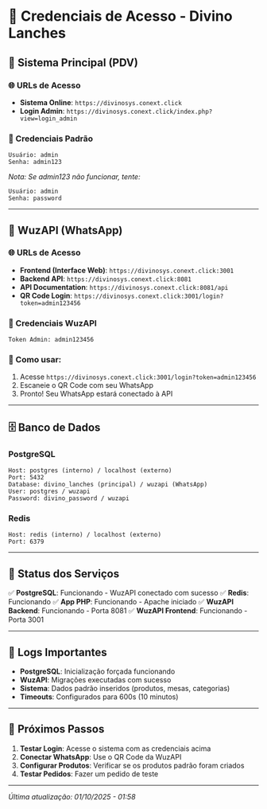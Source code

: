 # 🔐 Credenciais de Acesso - Divino Lanches

## 📱 Sistema Principal (PDV)

### 🌐 URLs de Acesso
- **Sistema Online**: `https://divinosys.conext.click`
- **Login Admin**: `https://divinosys.conext.click/index.php?view=login_admin`

### 👤 Credenciais Padrão
```
Usuário: admin
Senha: admin123
```

*Nota: Se admin123 não funcionar, tente:*
```
Usuário: admin  
Senha: password
```

---

## 📱 WuzAPI (WhatsApp)

### 🌐 URLs de Acesso
- **Frontend (Interface Web)**: `https://divinosys.conext.click:3001`
- **Backend API**: `https://divinosys.conext.click:8081`
- **API Documentation**: `https://divinosys.conext.click:8081/api`
- **QR Code Login**: `https://divinosys.conext.click:3001/login?token=admin123456`

### 🔑 Credenciais WuzAPI
```
Token Admin: admin123456
```

### 📖 Como usar:
1. Acesse `https://divinosys.conext.click:3001/login?token=admin123456`
2. Escaneie o QR Code com seu WhatsApp
3. Pronto! Seu WhatsApp estará conectado à API

---

## 🗄️ Banco de Dados

### PostgreSQL
```
Host: postgres (interno) / localhost (externo)
Port: 5432
Database: divino_lanches (principal) / wuzapi (WhatsApp)
User: postgres / wuzapi
Password: divino_password / wuzapi
```

### Redis
```
Host: redis (interno) / localhost (externo)  
Port: 6379
```

---

## 🔧 Status dos Serviços

✅ **PostgreSQL**: Funcionando - WuzAPI conectado com sucesso
✅ **Redis**: Funcionando
✅ **App PHP**: Funcionando - Apache iniciado
✅ **WuzAPI Backend**: Funcionando - Porta 8081
✅ **WuzAPI Frontend**: Funcionando - Porta 3001

---

## 📝 Logs Importantes

- **PostgreSQL**: Inicialização forçada funcionando
- **WuzAPI**: Migrações executadas com sucesso
- **Sistema**: Dados padrão inseridos (produtos, mesas, categorias)
- **Timeouts**: Configurados para 600s (10 minutos)

---

## 🚀 Próximos Passos

1. **Testar Login**: Acesse o sistema com as credenciais acima
2. **Conectar WhatsApp**: Use o QR Code da WuzAPI
3. **Configurar Produtos**: Verificar se os produtos padrão foram criados
4. **Testar Pedidos**: Fazer um pedido de teste

---

*Última atualização: 01/10/2025 - 01:58*
